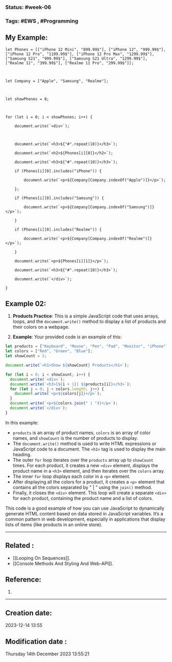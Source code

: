 
### Status: #week-06

### Tags: #EWS  , #Programming 


## My Example:

```JS
let Phones = [["iPhone 12 Mini", "899.99$"], ["iPhone 12", "999.99$"], ["iPhone 12 Pro", "1199.99$"], ["iPhone 12 Pro Max", "1299.99$"], ["Samsung S21", "999.99$"], ["Samsung S21 Ultra", "1299.99$"], ["Realme 11", "399.99$"], ["Realme 11 Pro", "299.99$"]];

  

let Company = ["Apple", "Samsung", "Realme"];

  

let showPhones = 8;

  

for (let i = 0; i < showPhones; i++) {

    document.write(`<div>`);

  

    document.write(`<h3>${"#".repeat(10)}</h3>`);

    document.write(`<h2>${Phones[i][0]}</h2>`);

    document.write(`<h3>${"#".repeat(10)}</h3>`);

    if (Phones[i][0].includes("iPhone")) {

        document.write(`<p>${Company[Company.indexOf("Apple")]}</p>`);

    };

    if (Phones[i][0].includes("Samsung")) {

        document.write(`<p>${Company[Company.indexOf("Samsung")]}</p>`);

    }

    if (Phones[i][0].includes("Realme")) {

        document.write(`<p>${Company[Company.indexOf("Realme")]}</p>`);

    }

    document.write(`<p>${Phones[i][1]}</p>`);

    document.write(`<h3>${"#".repeat(10)}</h3>`);

    document.write(`</div>`);

}
````

## Example 02:

1. **Products Practice**: This is a simple JavaScript code that uses arrays, loops, and the `document.write()` method to display a list of products and their colors on a webpage.
    
2. **Example**: Your provided code is an example of this:
    

```javascript
let products = ["Keyboard", "Mouse", "Pen", "Pad", "Monitor", "iPhone"];
let colors = ["Red", "Green", "Blue"];
let showCount = 3;

document.write(`<h1>Show ${showCount} Products</h1>`);

for (let i = 0; i < showCount; i++) {
  document.write(`<div>`);
  document.write(`<h3>[${i + 1}] ${products[i]}</h3>`);
  for (let j = 0; j < colors.length; j++) {
    document.write(`<p>${colors[j]}</p>`);
  }
  document.write(`<p>${colors.join(" | ")}</p>`);
  document.write(`</div>`);
}
```

In this example:

- `products` is an array of product names, `colors` is an array of color names, and `showCount` is the number of products to display.
- The `document.write()` method is used to write HTML expressions or JavaScript code to a document. The `<h1>` tag is used to display the main heading.
- The outer `for` loop iterates over the `products` array up to `showCount` times. For each product, it creates a new `<div>` element, displays the product name in a `<h3>` element, and then iterates over the `colors` array.
- The inner `for` loop displays each color in a `<p>` element.
- After displaying all the colors for a product, it creates a `<p>` element that contains all the colors separated by " | " using the `join()` method.
- Finally, it closes the `<div>` element. This loop will create a separate `<div>` for each product, containing the product name and a list of colors.

This code is a good example of how you can use JavaScript to dynamically generate HTML content based on data stored in JavaScript variables. It’s a common pattern in web development, especially in applications that display lists of items (like products in an online store).

______________________________________________________________________


## Related : 

- [[Looping On Sequences]].
- [[Console Methods And Styling And Web-API]].

## Reference: 

1.  


---

  ## Creation date: 
  
  2023-12-14 13:55 
  
  
   ## Modification date :
   
   Thursday 14th December 2023 13:55:21